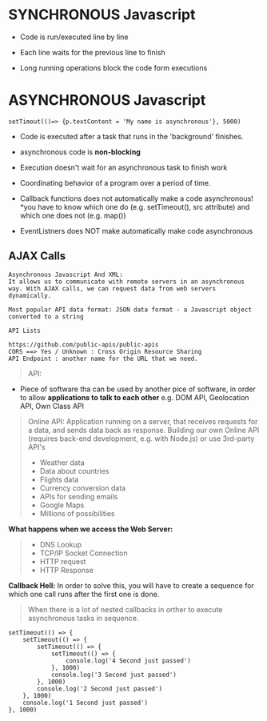 # SYNCHRONOUS Javascript

- Code is run/executed line by line

- Each line waits for the previous line to finish

- Long running operations block the code form executions

# ASYNCHRONOUS Javascript

    setTimout(()=> {p.textContent = 'My name is asynchronous'}, 5000)

- Code is executed after a task that runs in the 'background' finishes.

- asynchronous code is **non-blocking**

- Execution doesn't wait for an asynchronous task to finish work

- Coordinating behavior of a program over a period of time.

- Callback functions does not automatically make a code asynchronous! \*you have to know which one do (e.g. setTimeout(), src attribute) and which one does not (e.g. map())

- EventListners does NOT make automatically make code asynchronous

## AJAX Calls

    Asynchronous Javascript And XML:
    It allows us to communicate with remote servers in an asynchronous way. With AJAX calls, we can request data from web servers dynamically.

    Most popular API data format: JSON data format - a Javascript object converted to a string

    API Lists

    https://github.com/public-apis/public-apis
    CORS ==> Yes / Unknown : Cross Origin Resource Sharing
    API Endpoint : another name for the URL that we need.

> API:

- Piece of software tha can be used by another pice of software, in order to allow **applications to talk to each other** e.g. DOM API, Geolocation API, Own Class API

> Online API: Application running on a server, that receives requests for a data, and sends data back as response. Building our own Online API (requires back-end development, e.g. with Node.js) or use 3rd-party API's
>
> - Weather data
> - Data about countries
> - Flights data
> - Currency conversion data
> - APIs for sending emails
> - Google Maps
> - Millions of possibilities

**What happens when we access the Web Server:**

> - DNS Lookup
> - TCP/IP Socket Connection
> - HTTP request
> - HTTP Response

**Callback Hell:** In order to solve this, you will have to create a sequence for which one call runs after the first one is done.

> When there is a lot of nested callbacks in orther to execute asynchronous tasks in sequence.

```
setTimeout(() => {
    setTimeout(() => {
        setTimeout(() => {
            setTimeout(() => {
                console.log('4 Second just passed')
            }, 1000)
            console.log('3 Second just passed')
        }, 1000)
        console.log('2 Second just passed')
    }, 1000)
    console.log('1 Second just passed')
}, 1000)
```
